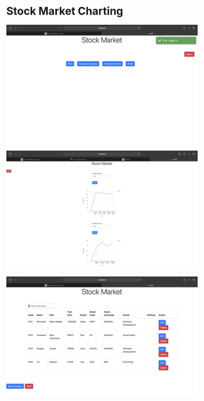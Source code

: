 # Stock Market Charting


![Admin Landing Page](/Screenshots/admin.png)

![Graph](/Screenshots/charts.png)

![](/Screenshots/Companies.png)

